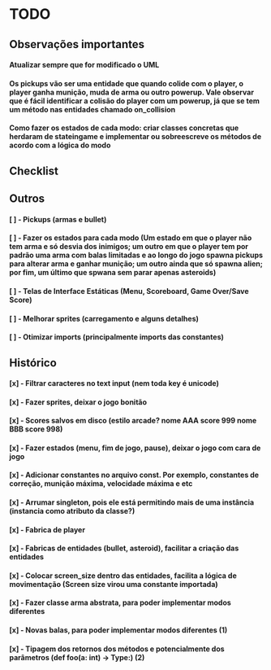 # TODO

## Observações importantes

#### Atualizar sempre que for modificado o UML
#### Os pickups vão ser uma entidade que quando colide com o player, o player ganha munição, muda de arma ou outro powerup. Vale observar que é fácil identificar a colisão do player com um powerup, já que se tem um método nas entidades chamado on_collision
#### Como fazer os estados de cada modo: criar classes concretas que herdaram de stateingame e implementar ou sobreescreve os métodos de acordo com a lógica do modo

## Checklist

## Outros

#### [ ] - Pickups (armas e bullet)
#### [ ] - Fazer os estados para cada modo (Um estado em que o player não tem arma e só desvia dos inimigos; um outro em que o player tem por padrão uma arma com balas limitadas e ao longo do jogo spawna pickups para alterar arma e ganhar munição; um outro ainda que só spawna alien; por fim, um último que spwana sem parar apenas asteroids)
#### [ ] - Telas de Interface Estáticas (Menu, Scoreboard, Game Over/Save Score)
#### [ ] - Melhorar sprites (carregamento e alguns detalhes)
#### [ ] - Otimizar imports (principalmente imports das constantes)


## Histórico

#### [x] - Filtrar caracteres no text input (nem toda key é unicode)
#### [x] - Fazer sprites, deixar o jogo bonitão
#### [x] - Scores salvos em disco (estilo arcade? nome AAA score 999 nome BBB score 998)
#### [x] - Fazer estados (menu, fim de jogo, pause), deixar o jogo com cara de jogo
#### [x] - Adicionar constantes no arquivo const. Por exemplo, constantes de correção, munição máxima, velocidade máxima e etc
#### [x] - Arrumar singleton, pois ele está permitindo mais de uma instância (instancia como atributo da classe?)
#### [x] - Fabrica de player
#### [x] - Fabricas de entidades (bullet, asteroid), facilitar a criação das entidades
#### [x] - Colocar screen_size dentro das entidades, facilita a lógica de movimentação (Screen size virou uma constante importada)
#### [x] - Fazer classe arma abstrata, para poder implementar modos diferentes
#### [x] - Novas balas, para poder implementar modos diferentes (1)
#### [x] - Tipagem dos retornos dos métodos e potencialmente dos parâmetros (def foo(a: int) -> Type:) (2)
